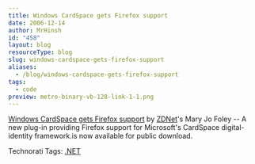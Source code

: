 ```yaml
---
title: Windows CardSpace gets Firefox support
date: 2006-12-14
author: MrHinsh
id: "458"
layout: blog
resourceType: blog
slug: windows-cardspace-gets-firefox-support
aliases:
  - /blog/windows-cardspace-gets-firefox-support
tags:
  - code
preview: metro-binary-vb-128-link-1-1.png
---
```


[Windows CardSpace gets Firefox support](http://blogs.zdnet.com/microsoft/?p=151 "Permalink") by [ZDNet](http://zdnet.com)'s Mary Jo Foley -- A new plug-in providing Firefox support for Microsoft's CardSpace digital-identity framework.is now available for public download.

Technorati Tags: [.NET](http://technorati.com/tags/.NET)
